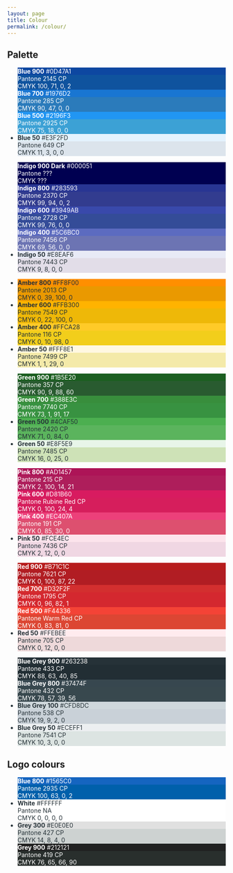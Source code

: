 ```yaml
---
layout: page
title: Colour
permalink: /colour/
---
```


## Palette

<ul class="docs-swatch-group">
    <li class="docs-swatch" style="color:#FFFFFF">
        <div class="docs-swatch__screen" style="background-color:#0D47A1">
            <strong>Blue 900</strong>
            #0D47A1
        </div>
        <div class="docs-swatch__print" style="background-color:#0F539E">
            Pantone 2145 CP<br>
            CMYK 100, 71, 0, 2
        </div>
    </li>
    <li class="docs-swatch docs-swatch--double" style="color:#FFFFFF">
        <div class="docs-swatch__screen" style="background-color:#1976D2">
            <strong>Blue 700</strong>
            #1976D2
        </div>
        <div class="docs-swatch__print" style="background-color:#2B7BBB">
            Pantone 285 CP<br>
            CMYK 90, 47, 0, 0
        </div>
    </li>
    <li class="docs-swatch" style="color:#FFFFFF">
        <div class="docs-swatch__screen" style="background-color:#2196F3">
            <strong>Blue 500</strong>
            #2196F3
        </div>
        <div class="docs-swatch__print" style="background-color:#3CA1D5">
            Pantone 2925 CP<br>
            CMYK 75, 18, 0, 0
        </div>
    </li>
    <li class="docs-swatch" style="color:#263238">
        <div class="docs-swatch__screen" style="background-color:#E3F2FD">
            <strong>Blue 50</strong>
            #E3F2FD
        </div>
        <div class="docs-swatch__print" style="background-color:#DCE4EC">
            Pantone 649 CP<br>
            CMYK 11, 3, 0, 0
        </div>
    </li>
</ul>

<ul class="docs-swatch-group">
<li class="docs-swatch" style="color:#FFFFFF">
        <div class="docs-swatch__screen" style="background-color:#000051">
            <strong>Indigo 900 Dark</strong>
            #000051
        </div>
        <div class="docs-swatch__print" style="background-color:#000051">
            Pantone ???<br>
            CMYK ???
        </div>
    </li>
    <li class="docs-swatch" style="color:#FFFFFF">
        <div class="docs-swatch__screen" style="background-color:#283593">
            <strong>Indigo 800</strong>
            #283593
        </div>
        <div class="docs-swatch__print" style="background-color:#323C8F">
            Pantone 2370 CP<br>
            CMYK 99, 94, 0, 2
        </div>
    </li>
    <li class="docs-swatch docs-swatch" style="color:#FFFFFF">
        <div class="docs-swatch__screen" style="background-color:#3949AB">
            <strong>Indigo 600</strong>
            #3949AB
        </div>
        <div class="docs-swatch__print" style="background-color:#344C98">
            Pantone 2728 CP<br>
            CMYK 99, 76, 0, 0
        </div>
    </li>
    <li class="docs-swatch" style="color:#FFFFFF">
        <div class="docs-swatch__screen" style="background-color:#5C6BC0">
            <strong>Indigo 400</strong>
            #5C6BC0
        </div>
        <div class="docs-swatch__print" style="background-color:#6C74B3">
            Pantone 7456 CP<br>
            CMYK 69, 56, 0, 0
        </div>
    </li>
    <li class="docs-swatch" style="color:#263238">
        <div class="docs-swatch__screen" style="background-color:#E8EAF6">
            <strong>Indigo 50</strong>
            #E8EAF6
        </div>
        <div class="docs-swatch__print" style="background-color:#E2DDE8">
            Pantone 7443 CP<br>
            CMYK 9, 8, 0, 0
        </div>
    </li>
</ul>

<ul class="docs-swatch-group">
    <li class="docs-swatch" style="color:#263238">
        <div class="docs-swatch__screen" style="background-color:#FF8F00">
            <strong>Amber 800</strong>
            #FF8F00
        </div>
        <div class="docs-swatch__print" style="background-color:#EA9900">
            Pantone 2013 CP<br>
            CMYK 0, 39, 100, 0
        </div>
    </li>
    <li class="docs-swatch docs-swatch--double" style="color:#263238">
        <div class="docs-swatch__screen" style="background-color:#FFB300">
            <strong>Amber 600</strong>
            #FFB300
        </div>
        <div class="docs-swatch__print" style="background-color:#EEB808">
            Pantone 7549 CP<br>
            CMYK 0, 22, 100, 0
        </div>
    </li>
    <li class="docs-swatch" style="color:#263238">
        <div class="docs-swatch__screen" style="background-color:#FFCA28">
            <strong>Amber 400</strong>
            #FFCA28
        </div>
        <div class="docs-swatch__print" style="background-color:#F2CE1B">
            Pantone 116 CP<br>
            CMYK 0, 10, 98, 0
        </div>
    </li>
    <li class="docs-swatch" style="color:#263238">
        <div class="docs-swatch__screen" style="background-color:#FFF8E1">
            <strong>Amber 50</strong>
            #FFF8E1
        </div>
        <div class="docs-swatch__print" style="background-color:#F4EAA9">
            Pantone 7499 CP<br>
            CMYK 1, 1, 29, 0
        </div>
    </li>
</ul>

<ul class="docs-swatch-group">
    <li class="docs-swatch" style="color:#FFFFFF">
        <div class="docs-swatch__screen" style="background-color:#1B5E20">
            <strong>Green 900</strong>
            #1B5E20
        </div>
        <div class="docs-swatch__print" style="background-color:#295B30">
            Pantone 357 CP<br>
            CMYK 90, 9, 88, 60
        </div>
    </li>
    <li class="docs-swatch docs-swatch--double" style="color:#FFFFFF">
        <div class="docs-swatch__screen" style="background-color:#388E3C">
            <strong>Green 700</strong>
            #388E3C
        </div>
        <div class="docs-swatch__print" style="background-color:#389241">
            Pantone 7740 CP<br>
            CMYK 73, 1, 91, 17
        </div>
    </li>
    <li class="docs-swatch" style="color:#263238">
        <div class="docs-swatch__screen" style="background-color:#4CAF50">
            <strong>Green 500</strong>
            #4CAF50
        </div>
        <div class="docs-swatch__print" style="background-color:#5BB45D">
            Pantone 2420 CP<br>
            CMYK 71, 0, 84, 0
        </div>
    </li>
    <li class="docs-swatch" style="color:#263238">
        <div class="docs-swatch__screen" style="background-color:#E8F5E9">
            <strong>Green 50</strong>
            #E8F5E9
        </div>
        <div class="docs-swatch__print" style="background-color:#CEE2B7">
            Pantone 7485 CP<br>
            CMYK 16, 0, 25, 0
        </div>
    </li>
</ul>

<ul class="docs-swatch-group">
    <li class="docs-swatch" style="color:#FFFFFF">
        <div class="docs-swatch__screen" style="background-color:#AD1457">
            <strong>Pink 800</strong>
            #AD1457
        </div>
        <div class="docs-swatch__print" style="background-color:#AE1E5B">
            Pantone 215 CP<br>
            CMYK 2, 100, 14, 21
        </div>
    </li>
    <li class="docs-swatch docs-swatch--double" style="color:#FFFFFF">
        <div class="docs-swatch__screen" style="background-color:#D81B60">
            <strong>Pink 600</strong>
            #D81B60
        </div>
        <div class="docs-swatch__print" style="background-color:#D61E5C">
            Pantone Rubine Red CP<br>
            CMYK 0, 100, 24, 4
        </div>
    </li>
    <li class="docs-swatch" style="color:#FFFFFF">
        <div class="docs-swatch__screen" style="background-color:#EC407A">
            <strong>Pink 400</strong>
            #EC407A
        </div>
        <div class="docs-swatch__print" style="background-color:#DD506F">
            Pantone 191 CP<br>
            CMYK 0, 85, 30, 0
        </div>
    </li>
    <li class="docs-swatch" style="color:#263238">
        <div class="docs-swatch__screen" style="background-color:#FCE4EC">
            <strong>Pink 50</strong>
            #FCE4EC
        </div>
        <div class="docs-swatch__print" style="background-color:#F0D7E3">
            Pantone 7436 CP<br>
            CMYK 2, 12, 0, 0
        </div>
    </li>
</ul>

<ul class="docs-swatch-group">
    <li class="docs-swatch" style="color:#FFFFFF">
        <div class="docs-swatch__screen" style="background-color:#B71C1C">
            <strong>Red 900</strong>
            #B71C1C
        </div>
        <div class="docs-swatch__print" style="background-color:#B11D23">
            Pantone 7621 CP<br>
            CMYK 0, 100, 87, 22
        </div>
    </li>
    <li class="docs-swatch docs-swatch--double" style="color:#FFFFFF">
        <div class="docs-swatch__screen" style="background-color:#D32F2F">
            <strong>Red 700</strong>
            #D32F2F
        </div>
        <div class="docs-swatch__print" style="background-color:#D4282F">
            Pantone 1795 CP<br>
            CMYK 0, 96, 82, 1
        </div>
    </li>
    <li class="docs-swatch" style="color:#FFFFFF">
        <div class="docs-swatch__screen" style="background-color:#F44336">
            <strong>Red 500</strong>
            #F44336
        </div>
        <div class="docs-swatch__print" style="background-color:#DC4633">
            Pantone Warm Red CP<br>
            CMYK 0, 83, 81, 0
        </div>
    </li>
    <li class="docs-swatch" style="color:#263238">
        <div class="docs-swatch__screen" style="background-color:#FFEBEE">
            <strong>Red 50</strong>
            #FFEBEE
        </div>
        <div class="docs-swatch__print" style="background-color:#EED9DA">
            Pantone 705 CP<br>
            CMYK 0, 12, 0, 0
        </div>
    </li>
</ul>

<ul class="docs-swatch-group">
    <li class="docs-swatch" style="color:#FFFFFF">
        <div class="docs-swatch__screen" style="background-color:#263238">
            <strong>Blue Grey 900</strong>
            #263238
        </div>
        <div class="docs-swatch__print" style="background-color:#222E34">
            Pantone 433 CP<br>
            CMYK 88, 63, 40, 85
        </div>
    </li>
    <li class="docs-swatch docs-swatch--double" style="color:#FFFFFF">
        <div class="docs-swatch__screen" style="background-color:#37474F">
            <strong>Blue Grey 800</strong>
            #37474F
        </div>
        <div class="docs-swatch__print" style="background-color:#38484E">
            Pantone 432 CP<br>
            CMYK 78, 57, 39, 56
        </div>
    </li>
    <li class="docs-swatch" style="color:#263238">
        <div class="docs-swatch__screen" style="background-color:#CFD8DC">
            <strong>Blue Grey 100</strong>
            #CFD8DC
        </div>
        <div class="docs-swatch__print" style="background-color:#C9D1D8">
            Pantone 538 CP<br>
            CMYK 19, 9, 2, 0
        </div>
    </li>
    <li class="docs-swatch" style="color:#263238">
        <div class="docs-swatch__screen" style="background-color:#ECEFF1">
            <strong>Blue Grey 50</strong>
            #ECEFF1
        </div>
        <div class="docs-swatch__print" style="background-color:#DCE4E2">
            Pantone 7541 CP<br>
            CMYK 10, 3, 0, 0
        </div>
    </li>
</ul>

## Logo colours

<ul class="docs-swatch-group">
    <li class="docs-swatch docs-swatch--double" style="color:#FFFFFF">
        <div class="docs-swatch__screen" style="background-color:#1565C0">
            <strong>Blue 800</strong>
            #1565C0
        </div>
        <div class="docs-swatch__print" style="background-color:#0060AB">
            Pantone 2935 CP<br>
            CMYK 100, 63, 0, 2
        </div>
    </li>
    <li class="docs-swatch" style="color:#263238">
        <div class="docs-swatch__screen" style="background-color:#FFFFFF">
            <strong>White</strong>
            #FFFFFF
        </div>
        <div class="docs-swatch__print" style="background-color:#FFFFFF">
            Pantone NA<br>
            CMYK 0, 0, 0, 0
        </div>
    </li>
    <li class="docs-swatch" style="color:#263238">
        <div class="docs-swatch__screen" style="background-color:#E0E0E0">
            <strong>Grey 300</strong>
            #E0E0E0
        </div>
        <div class="docs-swatch__print" style="background-color:#CDD2D1">
            Pantone 427 CP<br>
            CMYK 14, 8, 4, 0
        </div>
    </li>
    <li class="docs-swatch" style="color:#FFFFFF">
        <div class="docs-swatch__screen" style="background-color:#212121">
            <strong>Grey 900</strong>
            #212121
        </div>
        <div class="docs-swatch__print" style="background-color:#292F2D">
            Pantone 419 CP<br>
            CMYK 76, 65, 66, 90
        </div>
    </li>
</ul>